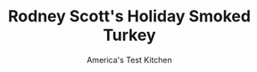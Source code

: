 ---
layout: ../../layouts/MarkdownPostLayout.astro
title: Rodney Scott's Holiday Smoked Turkey
author: America's Test Kitchen
pubDate: 2023-03-15
description: Savory smoke—plus a top-notch rub and mop—puts a delicious twist on your celebration centerpiece.
image_url: https://res.cloudinary.com/hksqkdlah/image/upload/ar_1:1,c_fill,dpr_2.0,f_auto,fl_lossy.progressive.strip_profile,g_faces:auto,q_auto:low,w_344/SFS_SmokedTurkey_055_dijdw7
tags: ["Main Courses","Turkey","Grilling & Barbecue","Thanksgiving"]
calories: 6453
protein: 75
carbohydrates: 8
fats: 
fiber: 1
ingredients: ["2 cups, distilled white vinegar","2 thin, lemon slices","¼ cup, granulated sugar","1 tablespoon, pepper","2 teaspoons, cayenne pepper","½ teaspoon, red pepper flakes","2 tablespoons, kosher salt","1 tablespoon, monosodium glutamate","1 tablespoon, pepper","1 tablespoon, paprika","1 tablespoon, chili powder","1 tablespoon, packed light brown sugar","1½ teaspoons, garlic powder","1½ teaspoons, onion powder","¼ teaspoon, cayenne pepper","1 (12- to 14-pound), turkey, neck and giblets discarded, spatchcocked","4 (3-inch), wood chunks","1 (13 by 9-inch), disposable aluminum pan"]
serves: 12
time: "4¾ hours, plus 30 minutes resting"
instructions: ["FOR THE MOP: Combine all ingredients in medium saucepan and bring to simmer over medium-high heat. Cook until sugar is dissolved, about 2 minutes. Remove from heat and let cool completely. Discard lemon slices. (Mop can be refrigerated in airtight container for up to 2 months.)","FOR THE RUB: Combine all ingredients in bowl.","FOR THE TURKEY: Place turkey breast side down on cutting board with cavity facing counter edge. Using kitchen shears, cut through bones on either side of backbone, staying as close as possible to backbone. Discard backbone. Flip turkey and press down firmly on breast with heels of your hands to flatten breastbone.","Sprinkle rub all over both sides of turkey. Open bottom vent of charcoal grill completely. To make charcoal snake, arrange 50 charcoal briquettes, 2 briquettes wide, around perimeter of grill, overlapping slightly so briquettes are touching and leaving 9-inch gap between ends of snake. Place second layer of 50 briquettes, also 2 briquettes wide, on top of first. (Completed arrangement should be 2 briquettes wide by 2 briquettes high.)","Starting 2 inches from each end of charcoal snake, place wood chunks on top of charcoal about 2 inches apart. Slide disposable pan into charcoal gap, running lengthwise into arc of snake and touching grill wall on opposite side of snake. Pour 6 cups water into pan.","Light chimney starter filled with 20 briquettes (pile briquettes on 1 side of chimney so they catch). When coals are partially covered with ash, use tongs to pile 10 coals on each end of charcoal snake, where briquettes meet water pan, so both ends of snake ignite.","Set cooking grate in place, then clean and oil grate. Position turkey, skin side down, over water pan, with drumsticks pointing toward arc in charcoal snake. Cover grill, position lid vent over turkey, and open lid vent completely. Cook, undisturbed, for 2 hours.","Using small barbecue mop or basting brush, baste turkey liberally with mop. Using oven mitts or grill mitts, flip turkey skin side up, again positioning it over water pan with drumsticks pointing toward arc in charcoal snake. Baste skin side liberally with more mop (you may not need all of it; discard any extra).","Insert temperature probe into thickest part of breast. Cover grill and cook until breast registers 160 degrees (check temperature of both sides of breast) and thighs register 175 degrees, about 1 hour.","Transfer turkey to rimmed baking sheet. Let rest for 30 to 40 minutes. Carve turkey and transfer to serving platter. Serve."]
nutrition: ["846 mg Potassium","650 mg Phosphorus","54 mg Calcium","3 mg Iron","93 mg Magnesium","1269 mg Sodium","6 mg Zinc","19 g Fat","26 mg Niacin (B3)","6 g Monounsaturated","5 g Polyunsaturated","2 mg Vitamin C","1 µg Vitamin D","251 mg Cholesterol","5 g Saturated","1 g Fiber","26 µg Folate (food)","5 g Sugars","3 µg Vitamin K","295 g Water","8 g Carbs","26 µg Folate equivalent (total)","75 g Protein","4 µg Vitamin B12","2 mg Vitamin B6","90 µg Vitamin A","537 kcal Energy","5 g Sugars, added","6453 calories"]
notes: "This recipe is adapted from Rodney Scotts holiday turkey recipe in his cookbook, Rodney Scotts World of BBQ (2021). We developed this recipe using a 22-inch kettle charcoal grill. We recommend reading the entire recipe before starting. You can reserve the turkey neck and giblets for making gravy, if desired."
---